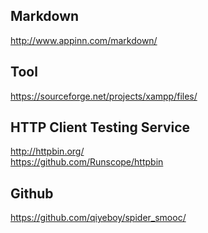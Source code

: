 ## Markdown
http://www.appinn.com/markdown/

## Tool
﻿https://sourceforge.net/projects/xampp/files/

## HTTP Client Testing Service
http://httpbin.org/<br>
https://github.com/Runscope/httpbin

## Github
https://github.com/qiyeboy/spider_smooc/<br>